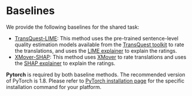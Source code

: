 # Baselines

We provide the following baselines for the shared task:

* [TransQuest-LIME](./transquest-lime.ipynb): This method uses the pre-trained sentence-level
quality estimation models available from the [TransQuest toolkit](https://github.com/TharinduDR/TransQuest)
to rate the translations, and uses the [LIME explainer](https://github.com/marcotcr/lime) to explain the ratings.
* [XMover-SHAP](./xmover-shap/xmover-shap.ipynb): This method uses [XMover](https://github.com/AIPHES/ACL20-Reference-Free-MT-Evaluation)
to rate translations and uses the [SHAP explainer](https://github.com/slundberg/shap) to explain the ratings.

**Pytorch** is required by both baseline methods. The recommended version of PyTorch is 1.8. Please refer to [PyTorch installation page](https://pytorch.org) for the specific installation command for your platform.
